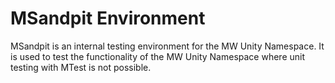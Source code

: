 ﻿

# MSandpit Environment

MSandpit is an internal testing environment for the MW Unity Namespace.
It is used to test the functionality of the MW Unity Namespace where unit testing with MTest is not possible.

